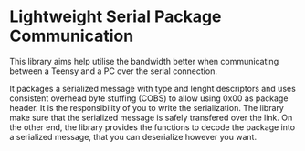 # Lightweight Serial Package Communication
This library aims help utilise the bandwidth better when communicating between a
Teensy and a PC over the serial connection.

It packages a serialized message with type and lenght descriptors and uses
consistent overhead byte stuffing (COBS) to allow using 0x00 as package header.
It is the responsibility of you to write the serialization. The library make
sure that the serialized message is safely transfered over the link. On the
other end, the library provides the functions to decode the package into a
serialized message, that you can deserialize however you want.
